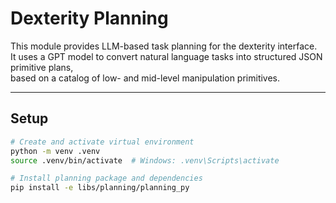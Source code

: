 # Dexterity Planning

This module provides LLM-based task planning for the dexterity interface.  
It uses a GPT model to convert natural language tasks into structured JSON primitive plans,  
based on a catalog of low- and mid-level manipulation primitives.

---

## Setup

```bash
# Create and activate virtual environment
python -m venv .venv
source .venv/bin/activate  # Windows: .venv\Scripts\activate

# Install planning package and dependencies
pip install -e libs/planning/planning_py
